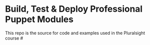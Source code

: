 # Build, Test & Deploy Professional Puppet Modules
This repo is the source for code and examples used in the Pluralsight course #
